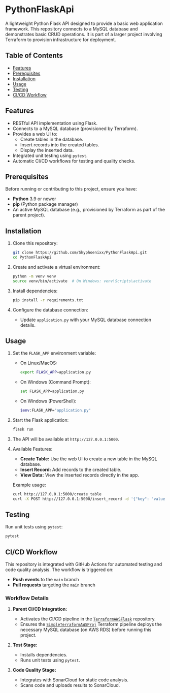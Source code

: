 # PythonFlaskApi

A lightweight Python Flask API designed to provide a basic web application framework. This repository connects to a MySQL database and demonstrates basic CRUD operations. It is part of a larger project involving Terraform to provision infrastructure for deployment.

## Table of Contents
- [Features](#features)
- [Prerequisites](#prerequisites)
- [Installation](#installation)
- [Usage](#usage)
- [Testing](#testing)
- [CI/CD Workflow](#cicd-workflow)

## Features
- RESTful API implementation using Flask.
- Connects to a MySQL database (provisioned by Terraform).
- Provides a web UI to:
  - Create tables in the database.
  - Insert records into the created tables.
  - Display the inserted data.
- Integrated unit testing using `pytest`.
- Automatic CI/CD workflows for testing and quality checks.

## Prerequisites
Before running or contributing to this project, ensure you have:
- **Python** 3.9 or newer
- **pip** (Python package manager)
- An active MySQL database (e.g., provisioned by Terraform as part of the parent project).

## Installation
1. Clone this repository:
   ```bash
   git clone https://github.com/Skyphoenixx/PythonFlaskApi.git
   cd PythonFlaskApi
   ```

2. Create and activate a virtual environment:
   ```bash
   python -m venv venv
   source venv/bin/activate  # On Windows: venv\Scripts\activate
   ```

3. Install dependencies:
   ```bash
   pip install -r requirements.txt
   ```

4. Configure the database connection:
   - Update `application.py` with your MySQL database connection details.

## Usage
1. Set the `FLASK_APP` environment variable:
   - On Linux/MacOS:
     ```bash
     export FLASK_APP=application.py
     ```
   - On Windows (Command Prompt):
     ```bash
     set FLASK_APP=application.py
     ```
   - On Windows (PowerShell):
     ```bash
     $env:FLASK_APP="application.py"
     ```

2. Start the Flask application:
   ```bash
   flask run
   ```

3. The API will be available at `http://127.0.0.1:5000`.

4. Available Features:
   - **Create Table:** Use the web UI to create a new table in the MySQL database.
   - **Insert Record:** Add records to the created table.
   - **View Data:** View the inserted records directly in the app.

   Example usage:
   ```bash
   curl http://127.0.0.1:5000/create_table
   curl -X POST http://127.0.0.1:5000/insert_record -d '{"key": "value"}'
   ```

## Testing
Run unit tests using `pytest`:
```bash
pytest
```


## CI/CD Workflow
This repository is integrated with GitHub Actions for automated testing and code quality analysis. The workflow is triggered on:
- **Push events** to the `main` branch
- **Pull requests** targeting the `main` branch

### Workflow Details
1. **Parent CI/CD Integration:**
   - Activates the CI/CD pipeline in the [`TerraformAWSFlask`](https://github.com/Skyphoenixx/TerraformAWSFlask) repository.
   - Ensures the [`SimpleTerraformAWSProj`](https://github.com/Skyphoenixx/SimpleTerraformAWSProj) Terraform pipeline deploys the necessary MySQL database (on AWS RDS) before running this project.

2. **Test Stage:**
   - Installs dependencies.
   - Runs unit tests using `pytest`.

3. **Code Quality Stage:**
   - Integrates with SonarCloud for static code analysis.
   - Scans code and uploads results to SonarCloud.